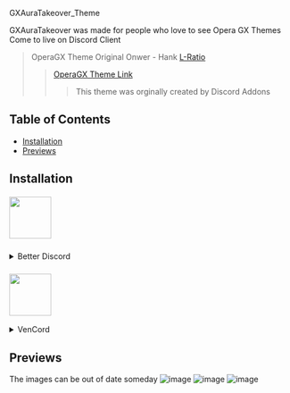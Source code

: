 GXAuraTakeover_Theme



GXAuraTakeover was made for people who love to see Opera GX Themes Come to live on Discord Client



>OperaGX Theme Original Onwer - Hank [L-Ratio](https://github.com/L-Ratio)
>>[OperaGX Theme Link](https://github.com/L-Ratio/OperaGXTheme)
>>>This theme was orginally created by Discord Addons

## Table of Contents
  - [Installation](#installation)
  - [Previews](#previews)

## Installation

<div style=”text-align:center;” align="center">
<h5 align="left">

   <img src="https://cdn.discordapp.com/icons/86004744966914048/babd1af3fa6011a50e418a80f4970ceb.webp?size=96" width="75" height="75"/>

</h5>
</div>
<details>
  <summary>Better Discord</summary>

   ### Installing
1. Download the [theme](https://raw.githubusercontent.com/X1kera/GXAuraTakeover_Theme/main/release/Aura%20Takeover.theme.css)
   - Extract the `theme.css` Localicated in [%appdata%\BetterDiscord\themes]
     -  Enable it in settings
### Customization
2. Open Settings
   - Search for `Aura Takeover`
     - Open the file
         - Edit the given values to change how the theme looks
</details>

<div style=”text-align:center;” align="center">
<h3 align="left">

<img src="https://avatars.githubusercontent.com/u/113042587?s=200&v=4" width="75" height="75"/>

</h3>
</div>
<details>
  <summary>VenCord</summary>

   ### Installing
1. Copy This Link  https://raw.githubusercontent.com/X1kera/GXAuraTakeover_Theme/main/release/Aura%20Takeover.theme.css 
 - Paste it in Online Themes
  ### Customization
1. Copy All the text in this link https://raw.githubusercontent.com/X1kera/GXAuraTakeover_Theme/main/release/Aura%20Takeover.theme.css?token=GHSAT0AAAAAACCY7ATVVISJ6SY7FPGTPIWSZDFM2JQ
   - Open Vencord Theme settings
     - Click `Open QuickCSS File`
       - Paste everything in the window
         - Customize everything you'd like to
  
</details>

## Previews

 The images can be out of date someday
![image](https://i.imgur.com/NEZqfsS.png)
![image](https://i.imgur.com/MIBtCgR.png)
![image](https://i.imgur.com/jwfhzbm.png)
